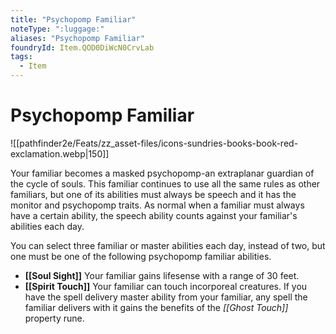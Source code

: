 ```yaml
---
title: "Psychopomp Familiar"
noteType: ":luggage:"
aliases: "Psychopomp Familiar"
foundryId: Item.QOD0DiWcN0CrvLab
tags:
  - Item
---
```


# Psychopomp Familiar
![[pathfinder2e/Feats/zz_asset-files/icons-sundries-books-book-red-exclamation.webp|150]]

Your familiar becomes a masked psychopomp-an extraplanar guardian of the cycle of souls. This familiar continues to use all the same rules as other familiars, but one of its abilities must always be speech and it has the monitor and psychopomp traits. As normal when a familiar must always have a certain ability, the speech ability counts against your familiar's abilities each day.

You can select three familiar or master abilities each day, instead of two, but one must be one of the following psychopomp familiar abilities.

*   **[[Soul Sight]]** Your familiar gains lifesense with a range of 30 feet.
*   **[[Spirit Touch]]** Your familiar can touch incorporeal creatures. If you have the spell delivery master ability from your familiar, any spell the familiar delivers with it gains the benefits of the _[[Ghost Touch]]_ property rune.
